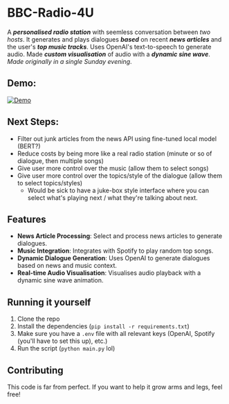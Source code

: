 # BBC-Radio-4U

A _**personalised radio station**_ with seemless conversation between _two hosts_. It generates and plays dialogues _**based**_ on recent _**news articles**_ and the user's _**top music tracks**_.
Uses OpenAI's text-to-speech to generate audio. Made _**custom visualisation**_ of audio with a _**dynamic sine wave**_. 
_Made originally in a single Sunday evening_.

## Demo:

[![Demo](https://img.youtube.com/vi/E8vLzDipnew/0.jpg)](https://www.youtube.com/watch?v=E8vLzDipnew)

## Next Steps:
- Filter out junk articles from the news API using fine-tuned local model (BERT?)
- Reduce costs by being more like a real radio station (minute or so of dialogue, then multiple songs)
- Give user more control over the music (allow them to select songs)
- Give user more control over the topics/style of the dialogue (allow them to select topics/styles)
  - Would be sick to have a juke-box style interface where you can select what's playing next / what they're talking about next.

## Features

- **News Article Processing**: Select and process news articles to generate dialogues.
- **Music Integration**: Integrates with Spotify to play random top songs.
- **Dynamic Dialogue Generation**: Uses OpenAI to generate dialogues based on news and music context.
- **Real-time Audio Visualisation**: Visualises audio playback with a dynamic sine wave animation.

## Running it yourself

1. Clone the repo
2. Install the dependencies (`pip install -r requirements.txt`)
3. Make sure you have a `.env` file with all relevant keys (OpenAI, Spotify (you'll have to set this up), etc.)
4. Run the script (`python main.py` lol)

## Contributing

This code is far from perfect. If you want to help it grow arms and legs, feel free!
